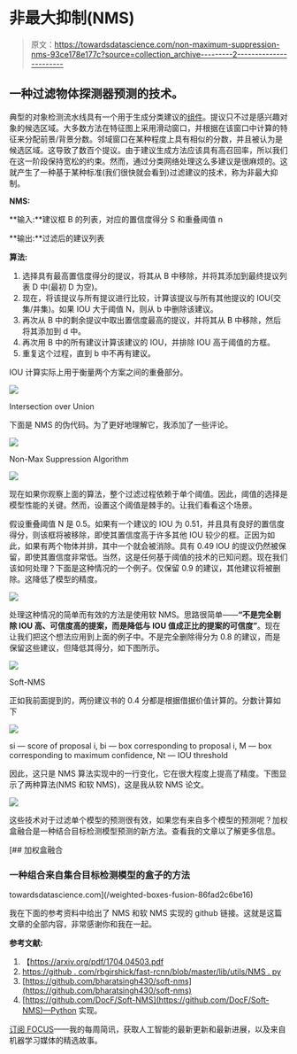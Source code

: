# 非最大抑制(NMS)

> 原文：<https://towardsdatascience.com/non-maximum-suppression-nms-93ce178e177c?source=collection_archive---------2----------------------->

## 一种过滤物体探测器预测的技术。

典型的对象检测流水线具有一个用于生成分类建议的[组件](/region-proposal-network-a-detailed-view-1305c7875853)。提议只不过是感兴趣对象的候选区域。大多数方法在特征图上采用滑动窗口，并根据在该窗口中计算的特征来分配前景/背景分数。邻域窗口在某种程度上具有相似的分数，并且被认为是候选区域。这导致了数百个提议。由于建议生成方法应该具有高召回率，所以我们在这一阶段保持宽松的约束。然而，通过分类网络处理这么多建议是很麻烦的。这就产生了一种基于某种标准(我们很快就会看到)过滤建议的技术，称为非最大抑制。

**NMS:**

**输入:**建议框 B 的列表，对应的置信度得分 S 和重叠阈值 n

**输出:**过滤后的建议列表

**算法:**

1.  选择具有最高置信度得分的提议，将其从 B 中移除，并将其添加到最终提议列表 D 中(最初 D 为空)。
2.  现在，将该提议与所有提议进行比较，计算该提议与所有其他提议的 IOU(交集/并集)。如果 IOU 大于阈值 N，则从 b 中删除该建议。
3.  再次从 B 中的剩余提议中取出置信度最高的提议，并将其从 B 中移除，然后将其添加到 d 中。
4.  再次用 B 中的所有建议计算该建议的 IOU，并排除 IOU 高于阈值的方框。
5.  重复这个过程，直到 b 中不再有建议。

IOU 计算实际上用于衡量两个方案之间的重叠部分。

![](img/ac422e106ef0eeb4c9592d6f406ee148.png)

Intersection over Union

下面是 NMS 的伪代码。为了更好地理解它，我添加了一些评论。

![](img/10890d5b561f38bba1592fc7a1a3d745.png)

Non-Max Suppression Algorithm

![](img/9219837a5719ac8bb42dce1eca218efd.png)

现在如果你观察上面的算法，整个过滤过程依赖于单个阈值。因此，阈值的选择是模型性能的关键。然而，设置这个阈值是棘手的。让我们看看这个场景。

假设重叠阈值 N 是 0.5。如果有一个建议的 IOU 为 0.51，并且具有良好的置信度得分，则该框将被移除，即使其置信度高于许多其他 IOU 较少的框。正因为如此，如果有两个物体并排，其中一个就会被消除。具有 0.49 IOU 的提议仍然被保留，即使其置信度非常低。当然，这是任何基于阈值的技术的已知问题。现在我们该如何处理？下面是这种情况的一个例子。仅保留 0.9 的建议，其他建议将被删除。这降低了模型的精度。

![](img/03ccff3518723e7a5c43bfc4e448115f.png)

处理这种情况的简单而有效的方法是使用软 NMS。思路很简单——**“不是完全剔除 IOU 高、可信度高的提案，而是降低与 IOU 值成正比的提案的可信度”**。现在让我们把这个想法应用到上面的例子中。不是完全删除得分为 0.8 的建议，而是保留这些建议，但降低其得分，如下图所示。

![](img/f6758b4c6874e6fcaa897efe4955db1c.png)

Soft-NMS

正如我前面提到的，两份建议书的 0.4 分都是根据借据价值计算的。分数计算如下

![](img/ee0fdfe03b55875f95f27a727e4b458a.png)

si — score of proposal i, bi — box corresponding to proposal i, M — box corresponding to maximum confidence, Nt — IOU threshold

因此，这只是 NMS 算法实现中的一行变化，它在很大程度上提高了精度。下图显示了两种算法(NMS 和软 NMS)，这是我从软 NMS 论文。

![](img/24f9d72da493c604809b5c73063cf5c7.png)

这些技术对于过滤单个模型的预测很有效，如果您有来自多个模型的预测呢？加权盒融合是一种结合目标检测模型预测的新方法。查看我的文章以了解更多信息。

[](/weighted-boxes-fusion-86fad2c6be16) [## 加权盒融合

### 一种组合来自集合目标检测模型的盒子的方法

towardsdatascience.com](/weighted-boxes-fusion-86fad2c6be16) 

我在下面的参考资料中给出了 NMS 和软 NMS 实现的 github 链接。这就是这篇文章的全部内容，非常感谢你和我在一起。

**参考文献:**

1.  【https://arxiv.org/pdf/1704.04503.pdf 
2.  [https://github . com/rbgirshick/fast-rcnn/blob/master/lib/utils/NMS . py](https://github.com/rbgirshick/fast-rcnn/blob/master/lib/utils/nms.py)
3.  [https://github.com/bharatsingh430/soft-nms](https://github.com/bharatsingh430/soft-nms)
4.  [https://github.com/DocF/Soft-NMS](https://github.com/DocF/Soft-NMS)—Python 实现。

[订阅 FOCUS](https://master-ml.ck.page/0b50556bfa)——我的每周简讯，获取人工智能的最新更新和最新进展，以及来自机器学习媒体的精选故事。